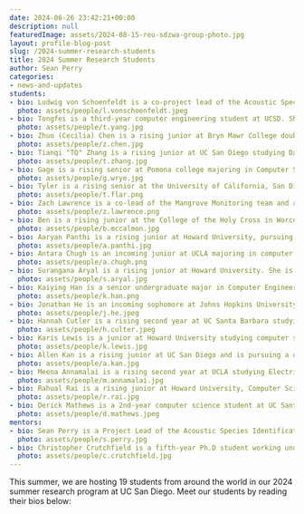 ```yaml
---
date: 2024-06-26 23:42:21+00:00
description: null
featuredImage: assets/2024-08-15-reu-sdzwa-group-photo.jpg
layout: profile-blog-post
slug: /2024-summer-research-students
title: 2024 Summer Research Students
author: Sean Perry
categories:
- news-and-updates
students:
- bio: Ludwig von Schoenfeldt is a co-project lead of the Acoustic Species Identification team and an incoming 4th-year ECE Computer Engineering undergraduate student at UC San Diego. He has been on the team since Fall 2023, exploring various deep learning architectures, leading the team's participation in the BirdCLEF 2024 competition, and researching how to combine template matching with deep learning to enhance classification. Over the summer, Ludwig deepened his work with transformer-based architectures and supported the development of a desktop application to facilitate user interaction with the deep learning models. Currently, he is refining transformer architectures and implementing an inference method for the desktop app using Rust. In his free time, Ludwig enjoys reading, meeting friends, surfing, and cycling.
  photo: assets/people/l.vonschoenfeldt.jpeg
- bio: Tongfei is a third-year computer engineering student at UCSD. She is interested in machine learning/AI, computer vision, and image processing. During the summer, she is working on the grouper moon project, including testing fish segmentation model and training AI models for fish detection. In her free time, Tongfei enjoys going to the beach, doing pilates, and trying different coffee spots. 
  photo: assets/people/t.yang.jpg
- bio: Zhuo (Cecilia) Chen is a rising junior at Bryn Mawr College double majoring in Computer Science and Pure Mathematics. In 2024 summer, she worked on Robust Scientific Machine Learning, specifically analyzing the Neural Network performance when the dataset contains different amounts of noise. After undergrad, she would like to do research in TBD field. Cecilia loves to do hot yoga, hike, try different foods, and listen to jazz. 
  photo: assets/people/z.chen.jpg
- bio: Tianqi "TQ" Zhang is a rising junior at UC San Diego studying Data Science. He's been on the Acoustic Species ID team since the fall of 2023, and has been a project lead for the team since 2024. This summer, he's primarily been looking into new ways to interpret model outputs and new, learnable representations for audio data. In his free time, he loves to play and listen to music, build LEGOs, and eat delicious food.
  photo: assets/people/t.zhang.jpg
- bio: Gage is a rising senior at Pomona college majoring in Computer Science. This summer, he is working on machine learning models for the Mangrove Monitoring project. After collge, he wants to do research in some area related to machine learning and autonomous agents. Gage enjoys playing on the computer, vehicle repair, motorcycling, and poker.
  photo: assets/people/g.wrye.jpg
- bio: Tyler is a rising senior at the University of California, San Diego majoring in Computer Science. This summer, he is working on collecting and finalizing results from the Baboons on the Move project. After college, he hopes to continue to work robotics for wildlife conservation. Tyler enjoys overcomplicating tasks by trying to automate them, and animals.
  photo: assets/people/t.flar.png
- bio: Zach Lawrence is a co-lead of the Mangrove Monitoring team and a rising third year undergraduate at UC San Diego majoring in Computer Science and minoring in Physics. He has been on the team since spring of 2023. Over the summer, he is currently working on provisioning, networking and deploying an AWS infrastructure to host the Mangrove Monitoring web platform. In his free time he enjoys writing music, reading, and rock climbing.
  photo: assets/people/z.lawrence.png
- bio: Ben is a rising junior at the College of the Holy Cross in Worcester, Massachusetts studying Computer Science. During the summer and throughout the following school year, he is working on computer vision problems for FishSense. When he's not doing research, Ben tutors computer science, runs the robotics club, and promotes research awareness and inclusivity for undergraduate students. He enjoys writing music, watching soccer, hanging out on the boat, and learning new things.
  photo: assets/people/b.mccalmon.jpg
- bio: Aaryan Panthi is a rising junior at Howard University, pursuing a B.S. in Computer Science. This summer, he is contributing to the software development team for Project Mangrove Monitoring, focusing on creating reproducible website code for cloud deployment and enhancing the backend pipeline for image processing. In his free time, Aaryan enjoys outdoor activities with friends, mainly playing soccer or biking around Washington, D.C.
  photo: assets/people/a.panthi.jpg
- bio: Antara Chugh is an incoming junior at UCLA majoring in computer science and minoring in history. During the summer, she is working on Smartfin, developing and testing the software for a scheduler to allow for sampling multiple sensors with minimal conflict. She also assists with manufacturing the fin, specifically helping with the potting process. Her research interests lie in using robotics and machine learning to study environmental sciences, and at UCLA develops neural networks to model molecular interactions. Outside of research, she enjoys running, swimming, and helping promote UCLA student musicians.
  photo: assets/people/a.chugh.png
- bio: Surangana Aryal is a rising junior at Howard University. She is majoring in Computer Science. This summer, she worked with the acoustics species identification. She was involved in building a dekstop application that would help the users better interact with the machine learning model. Besides that she also designed a database schema that would handle a very large amount of datas and metadatas related to the acoustic bird species. During her free time, she enjoys watching movies and tv shows.
  photo: assets/people/s.aryal.jpg
- bio: Kaiying Han is a senior undergraduate major in Computer Engineering in the Chinese Univerisity of Hong Kong, Shenzhen. He is interested in computer vision and systems. This summer, he is working on developing a machine learning pipeline for semantic fish segementation in FishSense, which overcome underwater noise with image enhancement and depth guidance. Out of research, he enjoys TRPG and video games, and watching movies.
  photo: assets/people/k.han.png
- bio: Jonathan He is an incoming sophomore at Johns Hopkins University, enrolled in the combined BS/MS program in Computer Science and Computer Integrated Surgery. As part of the Acoustic Species Monitoring project, he has been working on implementing a transformer-based model for avian species identification, comparing it to existing CNN counterparts. This summer, Jonathan embarked on various adventures around the San Diego region, including skydiving, surfing, and trips to Anza Borrego. As a result, he’s more tanned than ever before.
  photo: assets/people/j.he.jpeg
- bio: Hannah Cutler is a rising second year at UC Santa Barbara studying Electrical Engineering. She hopes to apply her studies to oceanography and earth sciences, especially in the areas of signal processing and sensor design. This summer she is working on the Smartfin project, debugging and testing the Smartfin PCB version 3.0 with its firmware, and developing a python model to understand the effects of scheduler delays on data accuracy. In her free time, she loves playing with her cats, going for beach walks, drinking lots of tea, and reading science fiction.
  photo: assets/people/h.culter.jpeg
- bio: Karis Lewis is a junior at Howard University studying computer science and minoring in electronic studio art. As a Matthew Henson Fellowship recipient, she is working with the Simplifying Meshes team throughout the year to use neural networks as data structures to query shortest path lengths on large-scale terrain graphs. Karis is also working on implementing two mesh simplification algorithms. In her free time, she enjoys music, video games, and game development.
  photo: assets/people/k.lewis.jpg
- bio: Allen Kan is a rising junior at UC San Diego and is pursuing a degree in Electrical Engineering. For this summer, he has been working on writing a database to assist in storing metadata for the mobile app. He has been out on boat trips to validate features of the mobile app and to address any mobile issues that arise. In his spare time, he enjoys reading, cooking and spending time with his family.
  photo: assets/people/a.kan.jpg
- bio: Meena Annamalai is a rising second year at UCLA studying Electrical and Computer Engineering. This summer, she is part of the Smartfin team where she is working on PCB testing, continuing to develop firmware for version 3 of the device, and helping with the fin manufacturing process. In her free time, Meena enjoys playing tennis, exploring beaches, and trying new food.
  photo: assets/people/m.annamalai.jpg
- bio: Rahual Rai is a rising junior at Howard University, Computer Science. Rahual is part of the software development team for Project Mangrove Monitoring, focusing on implementing an authentication layer to ensure secure user access and managing the database architecture for efficient data handling. Besides that, Rahual loves exploring the outdoors, especially with his doggo.
  photo: assets/people/r.rai.jpg
- bio: Derick Mathews is a 2nd-year computer science student at UC Santa Cruz. This is his second summer he working on a project with the Scripps Institute of Oceanography to develop a location system for a swarm of underwater robots. The team hopes to study ocean currents and the creatures they transport, including plankton. He's always had passion for robotics and loves building rockets and drones in his free time. He also loves mountain biking with friends and playing guitar.
  photo: assets/people/d.mathews.jpeg
mentors:
- bio: Sean Perry is a Project Lead of the Acoustic Species Identification project and an incoming PhD student in the computer science department of UCSD. His key research interests include machine learning with a focus on low-resource acoustic and scientific datasets as well as improving environmental monitoring and conservation. Should the notion of free time exist, Sean enjoys traveling around San Diego, visiting family, playing games with friends, and having the cats in his apartments tolerate him.  
  photo: assets/people/s.perry.jpg
- bio: Christopher Crutchfield is a fifth-year Ph.D student working under Professor Curt Schurgers and Professor Ryan Kastner.  His Masters was in Intelligent Systems, Robotics, and Control.  He is now putting that background to work by developing sensors for understanding the health of our oceans by developing underwater depth cameras with FishSense, a project which he leads.  Through the use of these cameras, he hopes to be able to help scientists monitor the biodiversity of our oceans and the health of the underwater ecosystem.  When not working to help protect our environment, he enjoys a quiet day at home, with his wife and three cats.
  photo: assets/people/c.crutchfield.jpg
---
```

This summer, we are hosting 19 students from around the world in our 2024 summer research program at UC San Diego. Meet our students by reading their bios below:
